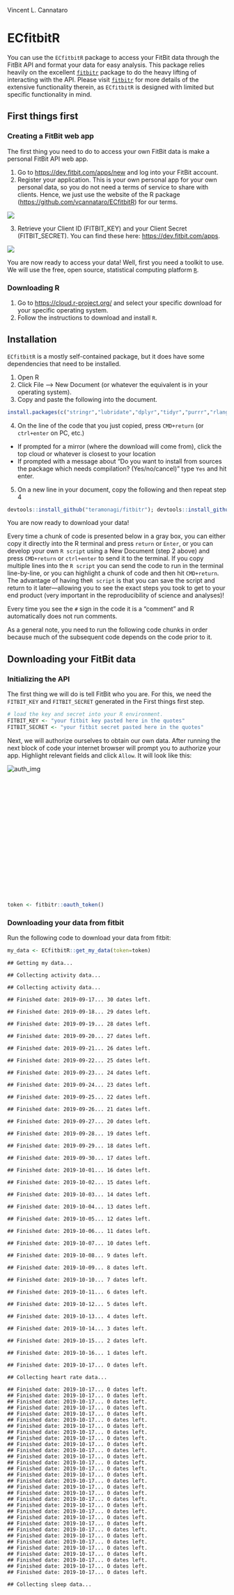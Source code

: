 Vincent L. Cannataro

# ECfitbitR

You can use the `ECfitbitR` package to access your FitBit data through
the FitBit API and format your data for easy analysis. This package
relies heavily on the excellent
[`fitbitr`](https://github.com/teramonagi/fitbitr) package to do the
heavy lifting of interacting with the API. Please visit
[`fitbitr`](https://github.com/teramonagi/fitbitr) for more details of
the extensive functionality therein, as `ECfitbitR` is designed with
limited but specific functionality in mind.

## First things first

### Creating a FitBit web app

The first thing you need to do to access your own FitBit data is make a
personal FitBit API web app.

1.  Go to <https://dev.fitbit.com/apps/new> and log into your FitBit
    account.
2.  Register your application. This is your own personal app for your
    own personal data, so you do not need a terms of service to share
    with clients. Hence, we just use the website of the R package
    (<https://github.com/vcannataro/ECfitbitR>) for our terms.

![](man/figures/screenshot_app_options.png)

3.  Retrieve your Client ID (FITBIT\_KEY) and your Client Secret
    (FITBIT\_SECRET). You can find these here:
    <https://dev.fitbit.com/apps>.

![](man/figures/web_app_settings.png)

You are now ready to access your data\! Well, first you need a toolkit
to use. We will use the free, open source, statistical computing
platform [`R`](https://www.r-project.org/).

### Downloading R

1.  Go to <https://cloud.r-project.org/> and select your specific
    download for your specific operating system.
2.  Follow the instructions to download and install `R`.

## Installation

`ECfitbitR` is a mostly self-contained package, but it does have some
dependencies that need to be installed.

1.  Open R
2.  Click File –\> New Document (or whatever the equivalent is in your
    operating system).
3.  Copy and paste the following into the
document.

<!-- end list -->

``` r
install.packages(c("stringr","lubridate","dplyr","tidyr","purrr","rlang","httr","jsonlite","httpuv","RCurl","devtools"))
```

4.  On the line of the code that you just copied, press `CMD+return` (or
    `ctrl+enter` on PC, etc.)

<!-- end list -->

  - If prompted for a mirror (where the download will come from), click
    the top cloud or whatever is closest to your location
  - If prompted with a message about “Do you want to install from
    sources the package which needs compilation? (Yes/no/cancel)” type
    `Yes` and hit enter.

<!-- end list -->

5.  On a new line in your document, copy the following and then repeat
    step
4

<!-- end list -->

``` r
devtools::install_github("teramonagi/fitbitr"); devtools::install_github("vcannataro/ECfitbitR")
```

You are now ready to download your data\!

Every time a chunk of code is presented below in a gray box, you can
either copy it directly into the R terminal and press `return` or
`Enter`, or you can develop your own `R script` using a New Document
(step 2 above) and press `CMD+return` or `ctrl+enter` to send it to the
terminal. If you copy multiple lines into the `R script` you can send
the code to run in the terminal line-by-line, or you can highlight a
chunk of code and then hit `CMD+return`. The advantage of having the`R
script` is that you can save the script and return to it later—allowing
you to see the exact steps you took to get to your end product (very
important in the reproducibility of science and analyses)\!

Every time you see the `#` sign in the code it is a “comment” and R
automatically does not run comments.

As a general note, you need to run the following code chunks in order
because much of the subsequent code depends on the code prior to it.

## Downloading your FitBit data

### Initializing the API

The first thing we will do is tell FitBit who you are. For this, we need
the `FITBIT_KEY` and `FITBIT_SECRET` generated in the First things first
step.

``` r
# load the key and secret into your R environment. 
FITBIT_KEY <- "your fitbit key pasted here in the quotes"
FITBIT_SECRET <- "your fitbit secret pasted here in the quotes"
```

Next, we will authorize ourselves to obtain our own data. After running
the next block of code your internet browser will prompt you to
authorize your app. Highlight relevant fields and click `Allow`. It will
look like this:

<div style="width:300px; height:300px">

![auth\_img](man/figures/authorize_screenshot.png)

</div>

``` r
token <- fitbitr::oauth_token()
```

### Downloading your data from fitbit

Run the following code to download your data from fitbit:

``` r
my_data <- ECfitbitR::get_my_data(token=token)
```

    ## Getting my data...

    ## Collecting activity data...

    ## Collecting activity data...

    ## Finished date: 2019-09-17... 30 dates left.

    ## Finished date: 2019-09-18... 29 dates left.

    ## Finished date: 2019-09-19... 28 dates left.

    ## Finished date: 2019-09-20... 27 dates left.

    ## Finished date: 2019-09-21... 26 dates left.

    ## Finished date: 2019-09-22... 25 dates left.

    ## Finished date: 2019-09-23... 24 dates left.

    ## Finished date: 2019-09-24... 23 dates left.

    ## Finished date: 2019-09-25... 22 dates left.

    ## Finished date: 2019-09-26... 21 dates left.

    ## Finished date: 2019-09-27... 20 dates left.

    ## Finished date: 2019-09-28... 19 dates left.

    ## Finished date: 2019-09-29... 18 dates left.

    ## Finished date: 2019-09-30... 17 dates left.

    ## Finished date: 2019-10-01... 16 dates left.

    ## Finished date: 2019-10-02... 15 dates left.

    ## Finished date: 2019-10-03... 14 dates left.

    ## Finished date: 2019-10-04... 13 dates left.

    ## Finished date: 2019-10-05... 12 dates left.

    ## Finished date: 2019-10-06... 11 dates left.

    ## Finished date: 2019-10-07... 10 dates left.

    ## Finished date: 2019-10-08... 9 dates left.

    ## Finished date: 2019-10-09... 8 dates left.

    ## Finished date: 2019-10-10... 7 dates left.

    ## Finished date: 2019-10-11... 6 dates left.

    ## Finished date: 2019-10-12... 5 dates left.

    ## Finished date: 2019-10-13... 4 dates left.

    ## Finished date: 2019-10-14... 3 dates left.

    ## Finished date: 2019-10-15... 2 dates left.

    ## Finished date: 2019-10-16... 1 dates left.

    ## Finished date: 2019-10-17... 0 dates left.

    ## Collecting heart rate data...

    ## Finished date: 2019-10-17... 0 dates left.
    ## Finished date: 2019-10-17... 0 dates left.
    ## Finished date: 2019-10-17... 0 dates left.
    ## Finished date: 2019-10-17... 0 dates left.
    ## Finished date: 2019-10-17... 0 dates left.
    ## Finished date: 2019-10-17... 0 dates left.
    ## Finished date: 2019-10-17... 0 dates left.
    ## Finished date: 2019-10-17... 0 dates left.
    ## Finished date: 2019-10-17... 0 dates left.
    ## Finished date: 2019-10-17... 0 dates left.
    ## Finished date: 2019-10-17... 0 dates left.
    ## Finished date: 2019-10-17... 0 dates left.
    ## Finished date: 2019-10-17... 0 dates left.
    ## Finished date: 2019-10-17... 0 dates left.
    ## Finished date: 2019-10-17... 0 dates left.
    ## Finished date: 2019-10-17... 0 dates left.
    ## Finished date: 2019-10-17... 0 dates left.
    ## Finished date: 2019-10-17... 0 dates left.
    ## Finished date: 2019-10-17... 0 dates left.
    ## Finished date: 2019-10-17... 0 dates left.
    ## Finished date: 2019-10-17... 0 dates left.
    ## Finished date: 2019-10-17... 0 dates left.
    ## Finished date: 2019-10-17... 0 dates left.
    ## Finished date: 2019-10-17... 0 dates left.
    ## Finished date: 2019-10-17... 0 dates left.
    ## Finished date: 2019-10-17... 0 dates left.
    ## Finished date: 2019-10-17... 0 dates left.
    ## Finished date: 2019-10-17... 0 dates left.
    ## Finished date: 2019-10-17... 0 dates left.
    ## Finished date: 2019-10-17... 0 dates left.
    ## Finished date: 2019-10-17... 0 dates left.

    ## Collecting sleep data...
